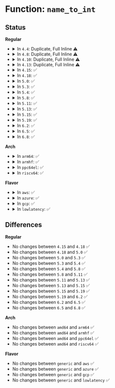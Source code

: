 # Function: <code>name_to_int</code>

## Status
<b>Regular</b>
<ul>
<li>
<details>
<summary>In <code>4.4</code>: Duplicate, Full Inline ⚠️</summary>

**Collision:** Static Duplication

**Inline:** Full

**Transformation:** False

**Instances:**

```
In fs/proc/base.c (ffffffff8127dd00)
Location: fs/proc/internal.h:115
Inline: True
Inline callers:
  - fs/proc/base.c:proc_task_lookup
  - fs/proc/base.c:proc_pid_lookup
```
```
In fs/proc/generic.c (ffffffff8127f017)
Location: fs/proc/internal.h:115
Inline: True
Inline callers:
  - fs/proc/generic.c:__proc_create
```
```
In fs/proc/fd.c (ffffffff8128143f)
Location: fs/proc/internal.h:115
Inline: True
Inline callers:
  - fs/proc/fd.c:proc_lookupfd_common
```
</details>
</li>
<li>
<details>
<summary>In <code>4.8</code>: Duplicate, Full Inline ⚠️</summary>

**Collision:** Static Duplication

**Inline:** Full

**Transformation:** False

**Instances:**

```
In fs/proc/base.c (ffffffff812aacd0)
Location: fs/proc/internal.h:115
Inline: True
Inline callers:
  - fs/proc/base.c:proc_task_lookup
  - fs/proc/base.c:proc_pid_lookup
```
```
In fs/proc/generic.c (ffffffff812ac063)
Location: fs/proc/internal.h:115
Inline: True
Inline callers:
  - fs/proc/generic.c:__proc_create
```
```
In fs/proc/fd.c (ffffffff812ae4f3)
Location: fs/proc/internal.h:115
Inline: True
Inline callers:
  - fs/proc/fd.c:proc_lookupfd_common
```
</details>
</li>
<li>
<details>
<summary>In <code>4.10</code>: Duplicate, Full Inline ⚠️</summary>

**Collision:** Static Duplication

**Inline:** Full

**Transformation:** False

**Instances:**

```
In fs/proc/base.c (ffffffff812c05a0)
Location: fs/proc/internal.h:115
Inline: True
Inline callers:
  - fs/proc/base.c:proc_task_lookup
  - fs/proc/base.c:proc_pid_lookup
```
```
In fs/proc/generic.c (ffffffff812c194b)
Location: fs/proc/internal.h:115
Inline: True
Inline callers:
  - fs/proc/generic.c:__proc_create
```
```
In fs/proc/fd.c (ffffffff812c3ed3)
Location: fs/proc/internal.h:115
Inline: True
Inline callers:
  - fs/proc/fd.c:proc_lookupfd_common
```
</details>
</li>
<li>
<details>
<summary>In <code>4.13</code>: Duplicate, Full Inline ⚠️</summary>

**Collision:** Static Duplication

**Inline:** Full

**Transformation:** False

**Instances:**

```
In fs/proc/base.c (ffffffff812cd902)
Location: fs/proc/internal.h:107
Inline: True
Inline callers:
  - fs/proc/base.c:proc_task_lookup
  - fs/proc/base.c:proc_pid_lookup
```
```
In fs/proc/generic.c (ffffffff812cee01)
Location: fs/proc/internal.h:107
Inline: True
Inline callers:
  - fs/proc/generic.c:__proc_create
```
```
In fs/proc/fd.c (ffffffff812d1233)
Location: fs/proc/internal.h:107
Inline: True
Inline callers:
  - fs/proc/fd.c:proc_lookupfd_common
```
</details>
</li>
<li>
<details>
<summary>In <code>4.15</code>: ✅</summary>

```c
unsigned int name_to_int(const struct qstr *qstr);
```

**Collision:** Unique Global

**Inline:** No

**Transformation:** False

**Instances:**

```
In fs/proc/util.c (ffffffff812f78f0)
Location: fs/proc/util.c:3
Inline: False
Direct callers:
  - fs/proc/base.c:proc_task_lookup
  - fs/proc/base.c:proc_pid_lookup
  - fs/proc/generic.c:__proc_create
  - fs/proc/fd.c:proc_lookupfd_common
```
**Symbols:**

```
ffffffff812f78f0-ffffffff812f7940: name_to_int (STB_GLOBAL)
```
</details>
</li>
<li>
<details>
<summary>In <code>4.18</code>: ✅</summary>

```c
unsigned int name_to_int(const struct qstr *qstr);
```

**Collision:** Unique Global

**Inline:** No

**Transformation:** False

**Instances:**

```
In fs/proc/util.c (ffffffff81324c70)
Location: fs/proc/util.c:3
Inline: False
Direct callers:
  - fs/proc/base.c:proc_task_lookup
  - fs/proc/base.c:proc_pid_lookup
  - fs/proc/generic.c:__proc_create
  - fs/proc/fd.c:proc_lookupfd_common
```
**Symbols:**

```
ffffffff81324c70-ffffffff81324cc6: name_to_int (STB_GLOBAL)
```
</details>
</li>
<li>
<details>
<summary>In <code>5.0</code>: ✅</summary>

```c
unsigned int name_to_int(const struct qstr *qstr);
```

**Collision:** Unique Global

**Inline:** No

**Transformation:** False

**Instances:**

```
In fs/proc/util.c (ffffffff8133be10)
Location: fs/proc/util.c:4
Inline: False
Direct callers:
  - fs/proc/base.c:proc_task_lookup
  - fs/proc/base.c:proc_pid_lookup
  - fs/proc/generic.c:__proc_create
  - fs/proc/fd.c:proc_lookupfd_common
```
**Symbols:**

```
ffffffff8133be10-ffffffff8133be66: name_to_int (STB_GLOBAL)
```
</details>
</li>
<li>
<details>
<summary>In <code>5.3</code>: ✅</summary>

```c
unsigned int name_to_int(const struct qstr *qstr);
```

**Collision:** Unique Global

**Inline:** No

**Transformation:** False

**Instances:**

```
In fs/proc/util.c (ffffffff81364040)
Location: fs/proc/util.c:4
Inline: False
Direct callers:
  - fs/proc/base.c:proc_task_lookup
  - fs/proc/base.c:proc_pid_lookup
  - fs/proc/generic.c:__proc_create
  - fs/proc/fd.c:proc_lookupfd_common
```
**Symbols:**

```
ffffffff81364040-ffffffff81364099: name_to_int (STB_GLOBAL)
```
</details>
</li>
<li>
<details>
<summary>In <code>5.4</code>: ✅</summary>

```c
unsigned int name_to_int(const struct qstr *qstr);
```

**Collision:** Unique Global

**Inline:** No

**Transformation:** False

**Instances:**

```
In fs/proc/util.c (ffffffff8137c2d0)
Location: fs/proc/util.c:4
Inline: False
Direct callers:
  - fs/proc/base.c:proc_task_lookup
  - fs/proc/base.c:proc_pid_lookup
  - fs/proc/generic.c:__proc_create
  - fs/proc/fd.c:proc_lookupfd_common
```
**Symbols:**

```
ffffffff8137c2d0-ffffffff8137c329: name_to_int (STB_GLOBAL)
```
</details>
</li>
<li>
<details>
<summary>In <code>5.8</code>: ✅</summary>

```c
unsigned int name_to_int(const struct qstr *qstr);
```

**Collision:** Unique Global

**Inline:** No

**Transformation:** False

**Instances:**

```
In fs/proc/util.c (ffffffff813c5be0)
Location: fs/proc/util.c:4
Inline: False
Direct callers:
  - fs/proc/base.c:proc_task_lookup
  - fs/proc/base.c:proc_pid_lookup
  - fs/proc/generic.c:__proc_create
  - fs/proc/fd.c:proc_lookupfdinfo
  - fs/proc/fd.c:proc_lookupfd
```
**Symbols:**

```
ffffffff813c5be0-ffffffff813c5c39: name_to_int (STB_GLOBAL)
```
</details>
</li>
<li>
<details>
<summary>In <code>5.11</code>: ✅</summary>

```c
unsigned int name_to_int(const struct qstr *qstr);
```

**Collision:** Unique Global

**Inline:** No

**Transformation:** False

**Instances:**

```
In fs/proc/util.c (ffffffff813d7b80)
Location: fs/proc/util.c:4
Inline: False
Direct callers:
  - fs/proc/base.c:proc_task_lookup
  - fs/proc/base.c:proc_pid_lookup
  - fs/proc/generic.c:__proc_create
  - fs/proc/fd.c:proc_lookupfd_common
```
**Symbols:**

```
ffffffff813d7b80-ffffffff813d7bd9: name_to_int (STB_GLOBAL)
```
</details>
</li>
<li>
<details>
<summary>In <code>5.13</code>: ✅</summary>

```c
unsigned int name_to_int(const struct qstr *qstr);
```

**Collision:** Unique Global

**Inline:** No

**Transformation:** False

**Instances:**

```
In fs/proc/util.c (ffffffff813dea30)
Location: fs/proc/util.c:4
Inline: False
Direct callers:
  - fs/proc/base.c:proc_task_lookup
  - fs/proc/base.c:proc_pid_lookup
  - fs/proc/generic.c:__proc_create
  - fs/proc/fd.c:proc_lookupfdinfo
  - fs/proc/fd.c:proc_lookupfd
```
**Symbols:**

```
ffffffff813dea30-ffffffff813dea89: name_to_int (STB_GLOBAL)
```
</details>
</li>
<li>
<details>
<summary>In <code>5.15</code>: ✅</summary>

```c
unsigned int name_to_int(const struct qstr *qstr);
```

**Collision:** Unique Global

**Inline:** No

**Transformation:** False

**Instances:**

```
In fs/proc/util.c (ffffffff814303a0)
Location: fs/proc/util.c:4
Inline: False
Direct callers:
  - fs/proc/base.c:proc_task_lookup
  - fs/proc/base.c:proc_pid_lookup
  - fs/proc/generic.c:__proc_create
  - fs/proc/fd.c:proc_lookupfdinfo
  - fs/proc/fd.c:proc_lookupfd
```
**Symbols:**

```
ffffffff814303a0-ffffffff814303f9: name_to_int (STB_GLOBAL)
```
</details>
</li>
<li>
<details>
<summary>In <code>5.19</code>: ✅</summary>

```c
unsigned int name_to_int(const struct qstr *qstr);
```

**Collision:** Unique Global

**Inline:** No

**Transformation:** False

**Instances:**

```
In fs/proc/util.c (ffffffff814aa070)
Location: fs/proc/util.c:4
Inline: False
Direct callers:
  - fs/proc/base.c:proc_task_lookup
  - fs/proc/base.c:proc_pid_lookup
  - fs/proc/generic.c:__proc_create
  - fs/proc/fd.c:proc_lookupfdinfo
  - fs/proc/fd.c:proc_lookupfd
```
**Symbols:**

```
ffffffff814aa070-ffffffff814aa0cd: name_to_int (STB_GLOBAL)
```
</details>
</li>
<li>
<details>
<summary>In <code>6.2</code>: ✅</summary>

```c
unsigned int name_to_int(const struct qstr *qstr);
```

**Collision:** Unique Global

**Inline:** No

**Transformation:** False

**Instances:**

```
In fs/proc/util.c (ffffffff8153fc30)
Location: fs/proc/util.c:4
Inline: False
Direct callers:
  - fs/proc/base.c:proc_task_lookup
  - fs/proc/base.c:proc_pid_lookup
  - fs/proc/generic.c:__proc_create
  - fs/proc/fd.c:proc_lookupfdinfo
  - fs/proc/fd.c:proc_lookupfd
```
**Symbols:**

```
ffffffff8153fc30-ffffffff8153fc8d: name_to_int (STB_GLOBAL)
```
</details>
</li>
<li>
<details>
<summary>In <code>6.5</code>: ✅</summary>

```c
unsigned int name_to_int(const struct qstr *qstr);
```

**Collision:** Unique Global

**Inline:** No

**Transformation:** False

**Instances:**

```
In fs/proc/util.c (ffffffff81577fb0)
Location: fs/proc/util.c:4
Inline: False
Direct callers:
  - fs/proc/base.c:proc_task_lookup
  - fs/proc/base.c:proc_pid_lookup
  - fs/proc/generic.c:__proc_create
  - fs/proc/fd.c:proc_lookupfdinfo
  - fs/proc/fd.c:proc_lookupfd
```
**Symbols:**

```
ffffffff81577fb0-ffffffff8157800d: name_to_int (STB_GLOBAL)
```
</details>
</li>
<li>
<details>
<summary>In <code>6.8</code>: ✅</summary>

```c
unsigned int name_to_int(const struct qstr *qstr);
```

**Collision:** Unique Global

**Inline:** No

**Transformation:** False

**Instances:**

```
In fs/proc/util.c (ffffffff815b06e0)
Location: fs/proc/util.c:4
Inline: False
Direct callers:
  - fs/proc/base.c:proc_task_lookup
  - fs/proc/base.c:proc_pid_lookup
  - fs/proc/generic.c:__proc_create
  - fs/proc/fd.c:proc_lookupfd_common
```
**Symbols:**

```
ffffffff815b06e0-ffffffff815b073d: name_to_int (STB_GLOBAL)
```
</details>
</li>
</ul>
<b>Arch</b>
<ul>
<li>
<details>
<summary>In <code>arm64</code>: ✅</summary>

```c
unsigned int name_to_int(const struct qstr *qstr);
```

**Collision:** Unique Global

**Inline:** No

**Transformation:** False

**Instances:**

```
In fs/proc/util.c (ffff800010448a88)
Location: fs/proc/util.c:4
Inline: False
Direct callers:
  - fs/proc/base.c:proc_task_lookup
  - fs/proc/base.c:proc_pid_lookup
  - fs/proc/generic.c:__proc_create
  - fs/proc/fd.c:proc_lookupfd_common
```
**Symbols:**

```
ffff800010448a88-ffff800010448b10: name_to_int (STB_GLOBAL)
```
</details>
</li>
<li>
<details>
<summary>In <code>armhf</code>: ✅</summary>

```c
unsigned int name_to_int(const struct qstr *qstr);
```

**Collision:** Unique Global

**Inline:** No

**Transformation:** False

**Instances:**

```
In fs/proc/util.c (c060dc04)
Location: fs/proc/util.c:4
Inline: False
Direct callers:
  - fs/proc/base.c:proc_task_lookup
  - fs/proc/base.c:proc_pid_lookup
  - fs/proc/generic.c:__proc_create
  - fs/proc/fd.c:proc_lookupfd_common
```
**Symbols:**

```
c060dc04-c060dc7c: name_to_int (STB_GLOBAL)
```
</details>
</li>
<li>
<details>
<summary>In <code>ppc64el</code>: ✅</summary>

```c
unsigned int name_to_int(const struct qstr *qstr);
```

**Collision:** Unique Global

**Inline:** No

**Transformation:** False

**Instances:**

```
In fs/proc/util.c (c00000000055f1c0)
Location: fs/proc/util.c:4
Inline: False
Direct callers:
  - fs/proc/base.c:proc_task_lookup
  - fs/proc/base.c:proc_pid_lookup
  - fs/proc/generic.c:__proc_create
  - fs/proc/fd.c:proc_lookupfd_common
```
**Symbols:**

```
c00000000055f1c0-c00000000055f254: name_to_int (STB_GLOBAL)
```
</details>
</li>
<li>
<details>
<summary>In <code>riscv64</code>: ✅</summary>

```c
unsigned int name_to_int(const struct qstr *qstr);
```

**Collision:** Unique Global

**Inline:** No

**Transformation:** False

**Instances:**

```
In fs/proc/util.c (ffffffe0002de5ae)
Location: fs/proc/util.c:4
Inline: False
Direct callers:
  - fs/proc/base.c:proc_task_lookup
  - fs/proc/base.c:proc_pid_lookup
  - fs/proc/generic.c:__proc_create
  - fs/proc/fd.c:proc_lookupfd_common
```
**Symbols:**

```
ffffffe0002de5ae-ffffffe0002de626: name_to_int (STB_GLOBAL)
```
</details>
</li>
</ul>
<b>Flavor</b>
<ul>
<li>
<details>
<summary>In <code>aws</code>: ✅</summary>

```c
unsigned int name_to_int(const struct qstr *qstr);
```

**Collision:** Unique Global

**Inline:** No

**Transformation:** False

**Instances:**

```
In fs/proc/util.c (ffffffff813748b0)
Location: fs/proc/util.c:4
Inline: False
Direct callers:
  - fs/proc/base.c:proc_task_lookup
  - fs/proc/base.c:proc_pid_lookup
  - fs/proc/generic.c:__proc_create
  - fs/proc/fd.c:proc_lookupfd_common
```
**Symbols:**

```
ffffffff813748b0-ffffffff81374909: name_to_int (STB_GLOBAL)
```
</details>
</li>
<li>
<details>
<summary>In <code>azure</code>: ✅</summary>

```c
unsigned int name_to_int(const struct qstr *qstr);
```

**Collision:** Unique Global

**Inline:** No

**Transformation:** False

**Instances:**

```
In fs/proc/util.c (ffffffff81365380)
Location: fs/proc/util.c:4
Inline: False
Direct callers:
  - fs/proc/base.c:proc_task_lookup
  - fs/proc/base.c:proc_pid_lookup
  - fs/proc/generic.c:__proc_create
  - fs/proc/fd.c:proc_lookupfd_common
```
**Symbols:**

```
ffffffff81365380-ffffffff813653d9: name_to_int (STB_GLOBAL)
```
</details>
</li>
<li>
<details>
<summary>In <code>gcp</code>: ✅</summary>

```c
unsigned int name_to_int(const struct qstr *qstr);
```

**Collision:** Unique Global

**Inline:** No

**Transformation:** False

**Instances:**

```
In fs/proc/util.c (ffffffff81372380)
Location: fs/proc/util.c:4
Inline: False
Direct callers:
  - fs/proc/base.c:proc_task_lookup
  - fs/proc/base.c:proc_pid_lookup
  - fs/proc/generic.c:__proc_create
  - fs/proc/fd.c:proc_lookupfd_common
```
**Symbols:**

```
ffffffff81372380-ffffffff813723d9: name_to_int (STB_GLOBAL)
```
</details>
</li>
<li>
<details>
<summary>In <code>lowlatency</code>: ✅</summary>

```c
unsigned int name_to_int(const struct qstr *qstr);
```

**Collision:** Unique Global

**Inline:** No

**Transformation:** False

**Instances:**

```
In fs/proc/util.c (ffffffff81385d60)
Location: fs/proc/util.c:4
Inline: False
Direct callers:
  - fs/proc/base.c:proc_task_lookup
  - fs/proc/base.c:proc_pid_lookup
  - fs/proc/generic.c:__proc_create
  - fs/proc/fd.c:proc_lookupfd_common
```
**Symbols:**

```
ffffffff81385d60-ffffffff81385db9: name_to_int (STB_GLOBAL)
```
</details>
</li>
</ul>

## Differences
<b>Regular</b>
<ul>
<li>
No changes between <code>4.15</code> and <code>4.18</code> ✅
</li>
<li>
No changes between <code>4.18</code> and <code>5.0</code> ✅
</li>
<li>
No changes between <code>5.0</code> and <code>5.3</code> ✅
</li>
<li>
No changes between <code>5.3</code> and <code>5.4</code> ✅
</li>
<li>
No changes between <code>5.4</code> and <code>5.8</code> ✅
</li>
<li>
No changes between <code>5.8</code> and <code>5.11</code> ✅
</li>
<li>
No changes between <code>5.11</code> and <code>5.13</code> ✅
</li>
<li>
No changes between <code>5.13</code> and <code>5.15</code> ✅
</li>
<li>
No changes between <code>5.15</code> and <code>5.19</code> ✅
</li>
<li>
No changes between <code>5.19</code> and <code>6.2</code> ✅
</li>
<li>
No changes between <code>6.2</code> and <code>6.5</code> ✅
</li>
<li>
No changes between <code>6.5</code> and <code>6.8</code> ✅
</li>
</ul>
<b>Arch</b>
<ul>
<li>
No changes between <code>amd64</code> and <code>arm64</code> ✅
</li>
<li>
No changes between <code>amd64</code> and <code>armhf</code> ✅
</li>
<li>
No changes between <code>amd64</code> and <code>ppc64el</code> ✅
</li>
<li>
No changes between <code>amd64</code> and <code>riscv64</code> ✅
</li>
</ul>
<b>Flavor</b>
<ul>
<li>
No changes between <code>generic</code> and <code>aws</code> ✅
</li>
<li>
No changes between <code>generic</code> and <code>azure</code> ✅
</li>
<li>
No changes between <code>generic</code> and <code>gcp</code> ✅
</li>
<li>
No changes between <code>generic</code> and <code>lowlatency</code> ✅
</li>
</ul>
